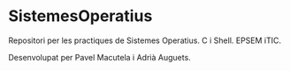 # SistemesOperatius
Repositori per les practiques de Sistemes Operatius. C i Shell. EPSEM iTIC.

Desenvolupat per Pavel Macutela i Adrià Auguets.
